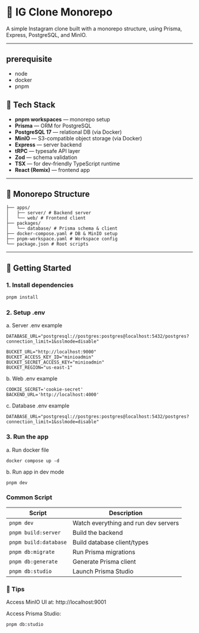 # 📸 IG Clone Monorepo

A simple Instagram clone built with a monorepo structure, using Prisma, Express, PostgreSQL, and MinIO.

---

## prerequisite

- node
- docker
- pnpm

## 🧱 Tech Stack

- **pnpm workspaces** — monorepo setup
- **Prisma** — ORM for PostgreSQL
- **PostgreSQL 17** — relational DB (via Docker)
- **MinIO** — S3-compatible object storage (via Docker)
- **Express** — server backend
- **tRPC** — typesafe API layer
- **Zod** — schema validation
- **TSX** — for dev-friendly TypeScript runtime
- **React (Remix)** — frontend app

---

## 📁 Monorepo Structure

```
├── apps/
│   ├── server/ # Backend server
│   └── web/ # Frontend client
├── packages/
│   └── database/ # Prisma schema & client
├── docker-compose.yaml # DB & MinIO setup
├── pnpm-workspace.yaml # Workspace config
└── package.json # Root scripts
```

---

## 🚀 Getting Started

### 1. Install dependencies

```bash
pnpm install
```

### 2. Setup .env

a. Server .env example

```
DATABASE_URL="postgresql://postgres:postgres@localhost:5432/postgres?connection_limit=1&sslmode=disable"

BUCKET_URL="http://localhost:9000"
BUCKET_ACCESS_KEY_ID="minioadmin"
BUCKET_SECRET_ACCESS_KEY="minioadmin"
BUCKET_REGION="us-east-1"
```

b. Web .env example

```
COOKIE_SECRET='cookie-secret'
BACKEND_URL='http://localhost:4000'
```

c. Database .env example

```
DATABASE_URL="postgresql://postgres:postgres@localhost:5432/postgres?connection_limit=1&sslmode=disable"
```

### 3. Run the app

a. Run docker file

```
docker compose up -d
```

b. Run app in dev mode

```
pnpm dev
```

### Common Script

| Script                | Description                          |
| --------------------- | ------------------------------------ |
| `pnpm dev`            | Watch everything and run dev servers |
| `pnpm build:server`   | Build the backend                    |
| `pnpm build:database` | Build database client/types          |
| `pnpm db:migrate`     | Run Prisma migrations                |
| `pnpm db:generate`    | Generate Prisma client               |
| `pnpm db:studio`      | Launch Prisma Studio                 |

### 🧪 Tips

Access MinIO UI at: http://localhost:9001

Access Prisma Studio:

```
pnpm db:studio
```
